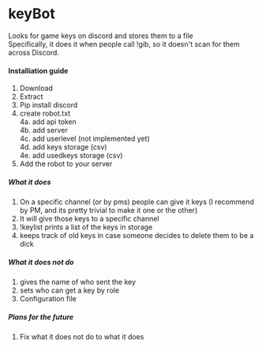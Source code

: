 # keyBot 
Looks for game keys on discord and stores them to a file  
Specifically, it does it when people call !gib, so it doesn't scan for them across Discord.  

#### Installiation guide
1. Download  
2. Extract  
3. Pip install discord  
4. create robot.txt  
 4a. add api token  
 4b. add server  
 4c. add userlevel (not implemented yet)  
 4d. add keys storage (csv)  
 4e. add usedkeys storage (csv)  
5. Add the robot to your server  

##### What it does
1. On a specific channel (or by pms) people can give it keys (I recommend by PM, and its pretty trivial to make it one or the other)  
2. It will give those keys to a specific channel  
3. !keylist prints a list of the keys in storage  
4. keeps track of old keys in case someone decides to delete them to be a dick  

##### What it does not do
1. gives the name of who sent the key   
2. sets who can get a key by role  
3. Configuration file  

##### Plans for the future
1. Fix what it does not do to what it does
